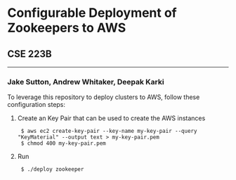 # Configurable Deployment of Zookeepers to AWS 
## CSE 223B
----------------------------------------------
### Jake Sutton, Andrew Whitaker, Deepak Karki

To leverage this repository to deploy clusters to AWS, follow these 
configuration steps:

1. Create an Key Pair that can be used to create the AWS instances 

        $ aws ec2 create-key-pair --key-name my-key-pair --query "KeyMaterial" --output text > my-key-pair.pem
        $ chmod 400 my-key-pair.pem

2. Run

        $ ./deploy zookeeper
